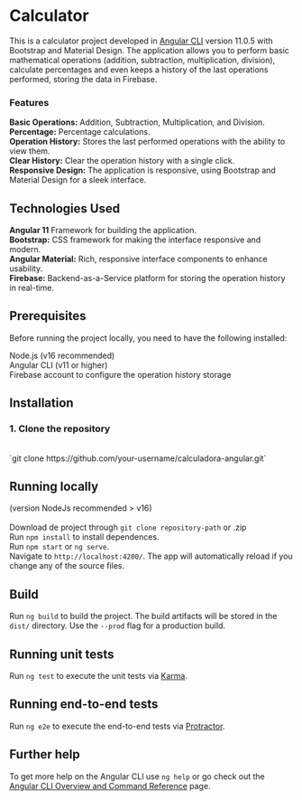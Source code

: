 # Calculator

This is a calculator project developed in [Angular CLI](https://github.com/angular/angular-cli) version 11.0.5 with Bootstrap and Material Design. The application allows you to perform basic mathematical operations (addition, subtraction, multiplication, division), calculate percentages and even keeps a history of the last operations performed, storing the data in Firebase.

<h3>Features</h3>
<b>Basic Operations:</b> Addition, Subtraction, Multiplication, and Division.<br>
<b>Percentage:</b> Percentage calculations.<br>
<b>Operation History:</b> Stores the last performed operations with the ability to view them.<br>
<b>Clear History:</b> Clear the operation history with a single click.<br>
<b>Responsive Design:</b> The application is responsive, using Bootstrap and Material Design for a sleek interface.<br>

## Technologies Used
<b>Angular 11</b> Framework for building the application. <br>
<b>Bootstrap:</b> CSS framework for making the interface responsive and modern.<br>
<b>Angular Material:</b> Rich, responsive interface components to enhance usability.<br>
<b>Firebase:</b> Backend-as-a-Service platform for storing the operation history in real-time.<br>

## Prerequisites
Before running the project locally, you need to have the following installed:<br>

Node.js (v16 recommended)<br>
Angular CLI (v11 or higher)<br>
Firebase account to configure the operation history storage<br>

## Installation
<h3>1. Clone the repository</h3><br>
`git clone https://github.com/your-username/calculadora-angular.git`<br>

## Running locally

(version NodeJs recommended > v16)<br><br>
Download de project through `git clone repository-path` or .zip<br>
Run `npm install` to install dependences.<br>
Run `npm start` or `ng serve`.<br>
Navigate to `http://localhost:4200/`. The app will automatically reload if you change any of the source files.

## Build

Run `ng build` to build the project. The build artifacts will be stored in the `dist/` directory. Use the `--prod` flag for a production build.

## Running unit tests

Run `ng test` to execute the unit tests via [Karma](https://karma-runner.github.io).

## Running end-to-end tests

Run `ng e2e` to execute the end-to-end tests via [Protractor](http://www.protractortest.org/).

## Further help

To get more help on the Angular CLI use `ng help` or go check out the [Angular CLI Overview and Command Reference](https://angular.io/cli) page.
